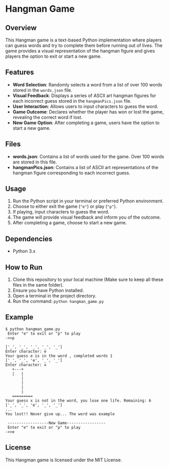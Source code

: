 # Hangman Game

## Overview

This Hangman game is a text-based Python implementation where players can guess words and try to complete them before running out of lives. The game provides a visual representation of the hangman figure and gives players the option to exit or start a new game.

## Features

- **Word Selection**: Randomly selects a word from a list of over 100 words stored in the `words.json` file.
- **Visual Feedback**: Displays a series of ASCII art hangman figures for each incorrect guess stored in the `hangmanPics.json` file.
- **User Interaction**: Allows users to input characters to guess the word.
- **Game Outcome**: Declares whether the player has won or lost the game, revealing the correct word if lost.
- **New Game Option**: After completing a game, users have the option to start a new game.

## Files

- **words.json**: Contains a list of words used for the game. Over 100 words are stored in this file.
- **hangmanPics.json**: Contains a list of ASCII art representations of the hangman figure corresponding to each incorrect guess.

## Usage

1. Run the Python script in your terminal or preferred Python environment.
2. Choose to either exit the game (`"e"`) or play (`"p"`).
3. If playing, input characters to guess the word.
4. The game will provide visual feedback and inform you of the outcome.
5. After completing a game, choose to start a new game.

## Dependencies

- Python 3.x

## How to Run

1. Clone this repository to your local machine (Make sure to keep all these files in the same folder).
2. Ensure you have Python installed.
3. Open a terminal in the project directory.
4. Run the command: `python hangman_game.py`

## Example

```
$ python hangman_game.py
 Enter "e" to exit or "p" to play
->>p

['_', '_', '_', '_', '_']
Enter character: e
Your guess e is in the word , completed words 1
['_', '_', 'e', '_', '_']
Enter character: x
   +---+
   |   |
       |
       |
       |
       |
   =========
Your guess x is not in the word, you lose one life. Remaining: 6
['_', '_', 'e', '_', '_']
...
You lost!! Never give up... The word was example

 ------------------New Game-----------------
 Enter "e" to exit or "p" to play
->>e
```

## License

This Hangman game is licensed under the MIT License.
